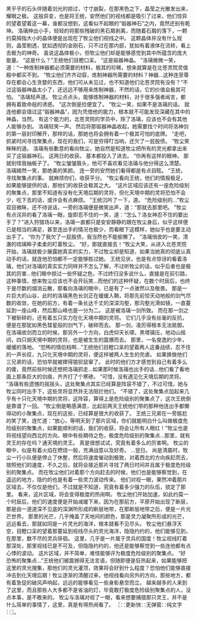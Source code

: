 黑乎乎的石头伴随着剑光的掠过，寸寸崩裂，在那黑色之下，晶莹之光散发出来，耀眼之极。
这般异变，也是将王统，安然他们的视线都是吸引了过来，他们惊异的望着望着这一幕，谁都没想到，这看似不起眼的“锻器神石”之内，竟然还别有乾坤。
洛璃伸出小手，轻轻的将那些残破的黑石屑剥离，而随着石屑的落下，一颗约莫拇指大小的晶体便是出现在了牧尘他们视线之中。
这颗晶体并没有什么规则，晶莹剔透，犹如透彻的金刚石，只不过在那内部，犹如有着液体在流转，看上去极为的神奇。
虽说这晶体极小，但牧尘他们却是能够感觉到其中所蕴含的庞大能量。
“这是什么？”王统他们目瞪口呆。
“这是锻器神晶。
”洛璃微微一笑，道：“一种炼制神器都必须需要的材料，极其的珍稀，想来就算是在北苍灵院灵值殿中都买不到。
”牧尘他们齐齐动容，炼制神器所需要的材料？神器...这种连至尊存在都会心生贪婪的东西，他们可从未见过，也不知道他们北苍灵院有没有？“不过这锻器神晶太小了，还远远不够用来炼制神器，不然的话，它的价值会极其可怕。
”洛璃轻声道。
牧尘点点头，能够炼制神器的材料，对于很多强者闻言，都拥有着致命般的诱惑。
“这次倒是捡便宜了。
”牧尘一笑，如果不是洛璃的话。
就连他都会错过这“锻器神晶”，因为凭借他的能力，根本就不可能发现深藏在其中的神晶，当然。
有这个能力的，北苍灵院的学员中，除了洛璃，应该也不会有其他人能够办到。
洛璃轻笑一声。
然后将那锻器神晶收起，她需要找个时间将洛神剑的第一层封印解开，那样的话，那她也将会拥有着一个极其可怕的底牌。
“走吧，抓紧时间寻找聚集点，现在的我们，可是穷得叮当响，还欠了一屁股债。
”牧尘笑眯眯的道。
洛璃有些歉意的看向牧尘，她自然是知道牧尘把所有的灵光都拿出来买了这锻器神石。
这两日的收获。
基本都投入了进去。
“你再有这样的眼神。
那就别怪我抽板子了。
”牧尘皱皱眉头，他可不喜欢看见洛璃与他分得这么清楚。
洛璃嫣然一笑，那绝美的笑颜。
连一旁的安然她们看得都是有点目眩。
“王统，寻找聚集点的事。
就麻烦你们，收获平分。
”牧尘看向王统，他们的情报极足，如果能够提供的话，那他们的收获会极其之大。
“这片区域应该还有一座危险级别的聚集点，那里不知道有没有化天境后期的灵将，但化天境中期的灵将恐怕不会少，吃下去的话，或许会有点麻烦。
”王统沉吟了一下，道。
“危险级别的...”牧尘双目微眯，还不待说话，一旁的洛璃便是微笑出声，道：“那就去那里吧。
”牧尘有点诧异的看了洛璃一眼，旋即忍不住的一笑，道：“怎么？洛女神忍不住的要出手了？”进入狩猎场以来，洛璃一直都只是安安静静的跟在牧尘身后，似乎这样便已是相当的满足，甚至连出手的情况也极少，而看眼下这模样，她似乎也是要主动出手了。
“你为了我欠了一屁股债，我当然也不能偷懒了。
”洛璃俏皮的一笑，清澈的琉璃眸子柔柔的盯着牧尘。
“好，那就直接去！”牧尘大笑，从进入北苍灵院开始，洛璃就极少展露她真实的实力，不过牧尘却是知道，如果当她真的彻底认真动手的话，就连他恐怕都不一定能够胜过她。
王统见状，也是有点惊讶的看着洛璃，他们对洛璃的真实实力同样并不怎么了解，不过听牧尘的话，似乎后者也是极其的厉害...他们眼中掠过一些怀疑之色，不过终归没多说什么，直接是在前引路，这种事情，想来牧尘应该也不会开玩笑...而他们的这种怀疑，在数个时辰后，也终于是尽数的烟消云散，那看向洛璃的眼中，已是有了一点骇然以及敬畏。
那是一片巨大的山谷，此时的洛璃黑色长剑正在缓缓入鞘，将那先前惊天动地般的剑气尽数的收敛，在她的前方，有着一条长达千丈的深深沟壑，那沟壑光滑如镜，一直蔓延到一座山峰，然后那山峰也是一分为二。
这是被洛璃一剑所致。
而在那一剑之下被斩碎的，还有着五只实力在化天境中期的灵将。
它们几乎没有丝毫的反抗，便是在那犹如黑色彗星般的剑气下，破碎而去。
那一剑，凌厉得根本无法抵御。
在洛璃收剑而立的时候，那另外一个方向，白虎仰天长啸，黑塔镇压，地动山摇间，四只胡天境中期的灵将，也是被生生的震爆而去。
那里，一名俊逸的少年，缓缓的落地。
“恐怖的情侣档啊...”王统他们目瞪口呆的望着两人这番战绩，忍不住的一声长叹，九只化天境中期的灵将，便这样被两人生生的完虐。
如果换做他们三兄弟的话，恐怕早就被撵得狼狈鼠窜了。
此时的他们方才感觉到自己有着多么的傻，竟然前些时候还想把洛璃抓走...如果那时候洛璃也出手的话...他们看了看地面上那条巨大的剑痕，齐齐打了个寒碜。
“可惜，没有遇见化天境后期的灵将。
”洛璃有些遗憾的摇摇头，这处聚集点其实已经算是阵容不错了，不过可惜，她与牧尘同时出手下，这些灵将显然并无法阻拦他们。
“不错了，这处聚集点加起来几乎有十只化天境中期的灵将，这阵容，算得上是危险级别的聚集点了，这次王统倒是靠谱了一回。
”牧尘倒是略感满意，比起前两天王统他们带的那种他连出手都懒得动的小聚集点，现在的这些，已经算是很大的收获了。
王统三兄弟在一旁尴尬的笑了笑，连忙道：“放心，等明天到了那片区域，你们就能明白什么叫做极度危险级别的聚集点，如果能顺利的话，我们的收获，将会让所有人眼红！”牧尘也是将视线望向西北的方向，眼中有些期待之色，极度危险级别的聚集点...那里，就有灵王的存在吗？通天境的灵王。
真是很想试试，究竟有着多么的厉害啊。
牧尘的眼中，似是有着火焰在燃烧一般，充满战意以及好奇。
...翌日。
尚是清晨时，牧尘一行小队便是停止了休整，然后将速度催动到极致，对着西北的方向疾赶而去，按照他们的速度，不久之后，就将会接近那片寻找了两日时间并且属于极度危险级别的聚集点。
而在牧尘他们对着那个方向赶去的时候，他们也是能够察觉到，在遥远的地方，隐约的也是有着一些灵力波动传来。
他们对视一眼，果然冲着那片区域去，不仅仅是他们，不过就是不知道，究竟有着多少强力的队伍，锁定了那里。
看来，这片区域，将会变得极度的热闹啊。
牧尘他们开始加速，如此约莫一个时辰后，他们的速度便是开始减缓下来，因为在那前方，平原开始出现了断层，那是由一道道深不见底的深渊所形成的断层地带，在那断层地带之后，便是一片光芒世界。
那里的光芒，几乎掩盖了天地间的颜色，那是灵力凝聚所形成的光芒，远远看去，那就如同是一片灵光的海洋，根本就看不见尽头。
牧尘他们悬浮天空，目瞪口呆的望着那蔓延到视线尽头的灵光海洋，隐隐约约的，他们能够见到，在那里，数不尽的灵兵徘徊。
这里，几乎是一片属于灵兵的国度！牧尘视线盯着那深处，那里视线已是不可及，但隐隐约约的，他还是能够察觉到一些连他都有点心悸的波动。
这片区域，并不简单，难怪能够评为极度危险级别的聚集点。
“好恐怖的聚集点...”王统他们被震撼得无法言语，但随即便是狂热起来，如果能够把这里的灵光搜集，那他们的灵光灌顶，效果将会好到什么程度？恐怕他们能够直接冲击到化天境后期！牧尘逐渐的清醒过来，他视线看向另外的方向，那些地方，都有着急促的破风声响起，远远的能够看见一些身影悬空而立。
越来越多的人来到了这里，而且那些人大多都不是省油的灯，毕竟敢打极度危险级别聚集点的人，没点本事，是不敢来的。
牧尘与洛璃对视了一眼，看来想要捕猎那只灵王，并不是什么简单的事情了，这里，真是有得热闹看了。
〖∷更新快∷无弹窗∷纯文字∷〗。
